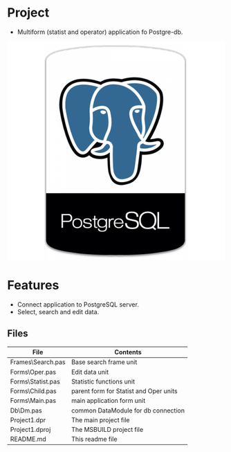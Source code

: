 # Project
- Multiform (statist and operator) application fo Postgre-db.
                   
![](postgresql-relational-database.png) 




# Features  
- Connect application to PostgreSQL server.
- Select, search and edit data.




## Files

| File | Contents | 
| --- | --- |
| Frames\Search.pas | Base search frame unit |
| Forms\Oper.pas | Edit data unit |
| Forms\Statist.pas | Statistic functions unit |
| Forms\Child.pas | parent form for Statist and Oper units |
| Forms\Main.pas | main application form unit |
| Db\Dm.pas | common DataModule for db connection |
| Project1.dpr | The main project file |
| Project1.dproj | The MSBUILD project file |
| README.md | This readme file |

